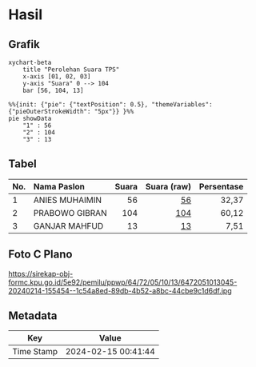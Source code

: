 # Hasil

## Grafik

```mermaid
xychart-beta
    title "Perolehan Suara TPS"
    x-axis [01, 02, 03]
    y-axis "Suara" 0 --> 104
    bar [56, 104, 13]
```

```mermaid
%%{init: {"pie": {"textPosition": 0.5}, "themeVariables": {"pieOuterStrokeWidth": "5px"}} }%%
pie showData
    "1" : 56
    "2" : 104
    "3" : 13
```

## Tabel

| No. | Nama Paslon    | Suara | Suara (raw) | Persentase |
|:--- |:-------------- | -----:| -----------:| ----------:|
| 1   | ANIES MUHAIMIN | 56    | [56][p-1]   | 32,37      |
| 2   | PRABOWO GIBRAN | 104   | [104][p-2]  | 60,12      |
| 3   | GANJAR MAHFUD  | 13    | [13][p-3]   | 7,51       |


[p-1]: https://github.com/gigit-pemilu/pemilu-2024-64-kalimantan-timur/blob/main/pilpres/hitung-suara/sub/64-kalimantan-timur/sub/72-kota-samarinda/sub/05-samarinda-utara/sub/1013-sempaja-timur/sub/045-tps/sub/paslon-1.txt
[p-2]: https://github.com/gigit-pemilu/pemilu-2024-64-kalimantan-timur/blob/main/pilpres/hitung-suara/sub/64-kalimantan-timur/sub/72-kota-samarinda/sub/05-samarinda-utara/sub/1013-sempaja-timur/sub/045-tps/sub/paslon-2.txt
[p-3]: https://github.com/gigit-pemilu/pemilu-2024-64-kalimantan-timur/blob/main/pilpres/hitung-suara/sub/64-kalimantan-timur/sub/72-kota-samarinda/sub/05-samarinda-utara/sub/1013-sempaja-timur/sub/045-tps/sub/paslon-3.txt

## Foto C Plano

https://sirekap-obj-formc.kpu.go.id/5e92/pemilu/ppwp/64/72/05/10/13/6472051013045-20240214-155454--1c54a8ed-89db-4b52-a8bc-44cbe9c1d6df.jpg


## Metadata

| Key        | Value               |
| ---------- | ------------------- |
| Time Stamp | 2024-02-15 00:41:44 |



